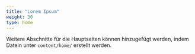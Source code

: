 ```yaml
---
title: "Lorem Ipsum"
weight: 30
type: home
---
```


Weitere Abschnitte für die Hauptseiten können hinzugefügt werden, indem Datein unter `content/home/` erstellt werden.
